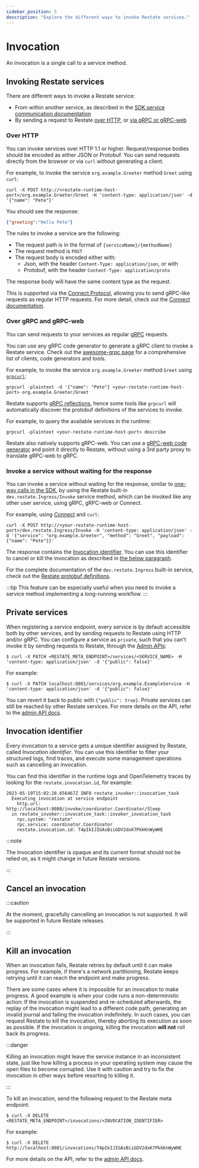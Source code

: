 ```yaml
---
sidebar_position: 5
description: "Explore the different ways to invoke Restate services."
---
```


# Invocation

An invocation is a single call to a service method.

## Invoking Restate services

There are different ways to invoke a Restate service:

* From within another service, as described in the [SDK service communication documentation](/services/sdk/service-communication)
* By sending a request to Restate [over HTTP](/services/invocation#over-http), or [via gRPC or gRPC-web](/services/invocation#grpc-and-grpc-web)

### Over HTTP

You can invoke services over HTTP 1.1 or higher. 
Request/response bodies should be encoded as either JSON or Protobuf.
You can send requests directly from the browser or via `curl` without generating a client.

For example, to invoke the service `org.example.Greeter` method `Greet` using `curl`:

```shell
curl -X POST http://<restate-runtime-host-port>/org.example.Greeter/Greet -H 'content-type: application/json' -d '{"name": "Pete"}'
```

You should see the response:

```json
{"greeting":"Hello Pete"}
```

The rules to invoke a service are the following:

* The request path is in the format of `{serviceName}/{methodName}`
* The request method is `POST`
* The request body is encoded either with:
    * Json, with the header `Content-Type: application/json`, or with
    * Protobuf, with the header `Content-Type: application/proto`

The response body will have the same content type as the request.

This is supported via the [Connect Protocol](https://connect.build/docs/protocol/), allowing you to send gRPC-like requests as regular HTTP requests.
For more detail, check out the [Connect documentation](https://connect.build/).

### Over gRPC and gRPC-web

You can send requests to your services as regular [gRPC](https://grpc.io/) requests.

You can use any gRPC code generator to generate a gRPC client to invoke a Restate service. Check out the [awesome-grpc page](https://github.com/grpc-ecosystem/awesome-grpc) for a comprehensive list of clients, code generators and tools.

For example, to invoke the service `org.example.Greeter` method `Greet` using [`grpcurl`](https://github.com/fullstorydev/grpcurl):

```shell
grpcurl -plaintext -d '{"name": "Pete"} <your-restate-runtime-host-port> org.example.Greeter/Greet
```

Restate supports [gRPC reflections](https://github.com/grpc/grpc/blob/master/doc/server-reflection.md), hence some tools like `grpcurl` will automatically discover the protobuf definitions of the services to invoke.

For example, to query the available services in the runtime:

```shell
grpcurl -plaintext <your-restate-runtime-host-port> describe
```

Restate also natively supports gRPC-web. You can use a [gRPC-web code generator](https://www.npmjs.com/package/grpc-web) and point it directly to Restate, without using a 3rd party proxy to translate gRPC-web to gRPC.

### Invoke a service without waiting for the response

You can invoke a service without waiting for the response, similar to [one-way calls in the SDK](/services/sdk/service-communication#one-way-calls), by using the Restate built-in `dev.restate.Ingress/Invoke` service method, which can be invoked like any other user service, using gRPC, gRPC-web or Connect.

For example, using [Connect](#connect-grpc-on-http) and `curl`:

```shell
curl -X POST http://<your-restate-runtime-host-port>/dev.restate.Ingress/Invoke -H 'content-type: application/json' -d '{"service": "org.example.Greeter", "method": "Greet", "payload": {"name": "Pete"}}'
```

The response contains the [Invocation identifier](#invocation-identifier). You can use this identifier to cancel or kill the invocation as described in [the below paragraph](#cancel-an-invocation).

For the complete documentation of the `dev.restate.Ingress` built-in service, check out the [Restate protobuf definitions](https://github.com/restatedev/proto/blob/main/dev/restate/services.proto).

:::tip
This feature can be especially useful when you need to invoke a service method implementing a long-running workflow.
:::

## Private services

When registering a service endpoint, every service is by default accessible both by other services, and by sending requests to Restate using HTTP and/or gRPC. You can configure a service as `private`, such that you can't invoke it by sending requests to Restate, through the [Admin APIs](/references/admin-api):

```shell
$ curl -X PATCH <RESTATE_META_ENDPOINT>/services/<SERVICE_NAME> -H 'content-type: application/json' -d '{"public": false}'
```

For example:

```shell
$ curl -X PATCH localhost:8081/services/org.example.ExampleService -H 'content-type: application/json' -d '{"public": false}'
```

You can revert it back to public with `{"public": true}`. Private services can still be reached by other Restate services.
For more details on the API, refer to the [admin API docs](/references/admin-api#tag/service/operation/modify_service). 

## Invocation identifier

Every invocation to a service gets a unique identifier assigned by Restate, called _Invocation identifier_. You can use this identifier to filter your structured logs, find traces, and execute some management operations such as cancelling an invocation.

You can find this identifier in the runtime logs and OpenTelemetry traces by looking for the `restate.invocation.id`, for example:

```log {7}
2023-05-19T15:02:28.656467Z INFO restate_invoker::invocation_task
  Executing invocation at service endpoint
    http.url: http://localhost:8080/invoke/coordinator.Coordinator/Sleep
  in restate_invoker::invocation_task::invoker_invocation_task
    rpc.system: "restate"
    rpc.service: coordinator.Coordinator
    restate.invocation.id: T4pIkIJIGAsBiiGDV2dxK7PkkKnWyWHE
```

:::note

The Invocation identifier is opaque and its current format should not be relied on, as it might change in future Restate versions.

:::

## Cancel an invocation

:::caution

At the moment, gracefully cancelling an invocation is not supported. It will be supported in future Restate releases.

:::

## Kill an invocation

When an invocation fails, Restate retries by default until it can make progress.
For example, if there's a network partitioning, Restate keeps retrying until it can reach the endpoint and make progress.

There are some cases where it is impossible for an invocation to make progress.
A good example is when your code runs a non-deterministic action: If the invocation is suspended and re-scheduled afterwards, the replay of the invocation might lead to a different code path, generating an invalid journal and failing the invocation indefinitely.
In such cases, you can request Restate to kill the invocation, thereby aborting its execution as soon as possible.
If the invocation is ongoing, killing the invocation **will not** roll back its progress.

:::danger

Killing an invocation might leave the service instance in an inconsistent state, just like how killing a process in your operating system may cause the open files to become corrupted. Use it with caution and try to fix the invocation in other ways before resorting to killing it.

:::

To kill an invocation, send the following request to the Restate meta endpoint:

```shell
$ curl -X DELETE <RESTATE_META_ENDPOINT>/invocations/<INVOCATION_IDENTIFIER>
```

For example:

```shell
$ curl -X DELETE http://localhost:8081/invocations/T4pIkIJIGAsBiiGDV2dxK7PkkKnWyWHE
```

For more details on the API, refer to the [admin API docs](/references/admin-api).
